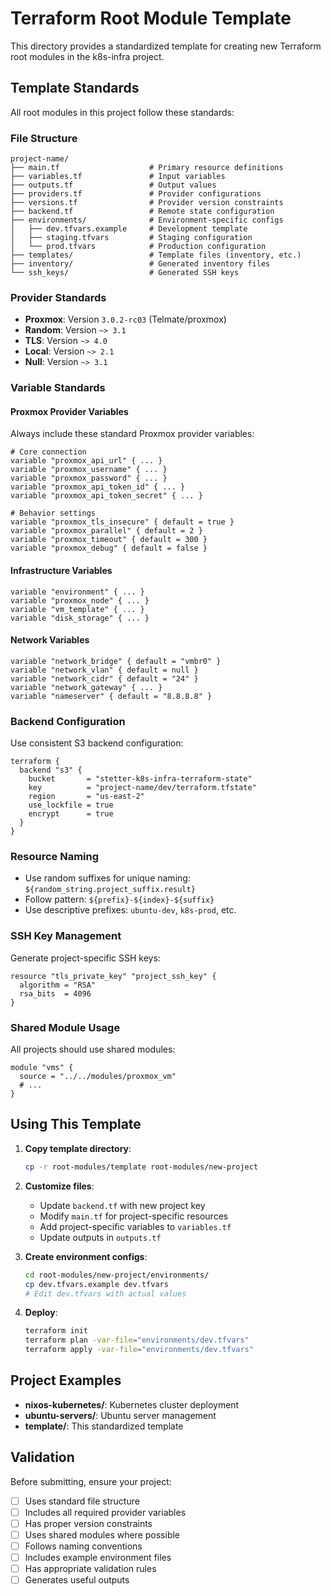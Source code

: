 # Terraform Root Module Template

This directory provides a standardized template for creating new Terraform root modules in the k8s-infra project.

## Template Standards

All root modules in this project follow these standards:

### File Structure
```
project-name/
├── main.tf                    # Primary resource definitions
├── variables.tf               # Input variables
├── outputs.tf                 # Output values
├── providers.tf               # Provider configurations  
├── versions.tf                # Provider version constraints
├── backend.tf                 # Remote state configuration
├── environments/              # Environment-specific configs
│   ├── dev.tfvars.example     # Development template
│   ├── staging.tfvars         # Staging configuration
│   └── prod.tfvars            # Production configuration
├── templates/                 # Template files (inventory, etc.)
├── inventory/                 # Generated inventory files
└── ssh_keys/                  # Generated SSH keys
```

### Provider Standards

- **Proxmox**: Version `3.0.2-rc03` (Telmate/proxmox)
- **Random**: Version `~> 3.1`
- **TLS**: Version `~> 4.0` 
- **Local**: Version `~> 2.1`
- **Null**: Version `~> 3.1`

### Variable Standards

#### Proxmox Provider Variables
Always include these standard Proxmox provider variables:

```hcl
# Core connection
variable "proxmox_api_url" { ... }
variable "proxmox_username" { ... }
variable "proxmox_password" { ... }
variable "proxmox_api_token_id" { ... }
variable "proxmox_api_token_secret" { ... }

# Behavior settings
variable "proxmox_tls_insecure" { default = true }
variable "proxmox_parallel" { default = 2 }
variable "proxmox_timeout" { default = 300 }
variable "proxmox_debug" { default = false }
```

#### Infrastructure Variables
```hcl
variable "environment" { ... }
variable "proxmox_node" { ... }
variable "vm_template" { ... }
variable "disk_storage" { ... }
```

#### Network Variables
```hcl
variable "network_bridge" { default = "vmbr0" }
variable "network_vlan" { default = null }
variable "network_cidr" { default = "24" }
variable "network_gateway" { ... }
variable "nameserver" { default = "8.8.8.8" }
```

### Backend Configuration

Use consistent S3 backend configuration:

```hcl
terraform {
  backend "s3" {
    bucket       = "stetter-k8s-infra-terraform-state"
    key          = "project-name/dev/terraform.tfstate"
    region       = "us-east-2"
    use_lockfile = true
    encrypt      = true
  }
}
```

### Resource Naming

- Use random suffixes for unique naming: `${random_string.project_suffix.result}`
- Follow pattern: `${prefix}-${index}-${suffix}`
- Use descriptive prefixes: `ubuntu-dev`, `k8s-prod`, etc.

### SSH Key Management

Generate project-specific SSH keys:

```hcl
resource "tls_private_key" "project_ssh_key" {
  algorithm = "RSA"
  rsa_bits  = 4096
}
```

### Shared Module Usage

All projects should use shared modules:

```hcl
module "vms" {
  source = "../../modules/proxmox_vm"
  # ...
}
```

## Using This Template

1. **Copy template directory**:
   ```bash
   cp -r root-modules/template root-modules/new-project
   ```

2. **Customize files**:
   - Update `backend.tf` with new project key
   - Modify `main.tf` for project-specific resources
   - Add project-specific variables to `variables.tf`
   - Update outputs in `outputs.tf`

3. **Create environment configs**:
   ```bash
   cd root-modules/new-project/environments/
   cp dev.tfvars.example dev.tfvars
   # Edit dev.tfvars with actual values
   ```

4. **Deploy**:
   ```bash
   terraform init
   terraform plan -var-file="environments/dev.tfvars"
   terraform apply -var-file="environments/dev.tfvars"
   ```

## Project Examples

- **nixos-kubernetes/**: Kubernetes cluster deployment
- **ubuntu-servers/**: Ubuntu server management
- **template/**: This standardized template

## Validation

Before submitting, ensure your project:

- [ ] Uses standard file structure
- [ ] Includes all required provider variables
- [ ] Has proper version constraints
- [ ] Uses shared modules where possible
- [ ] Follows naming conventions
- [ ] Includes example environment files
- [ ] Has appropriate validation rules
- [ ] Generates useful outputs